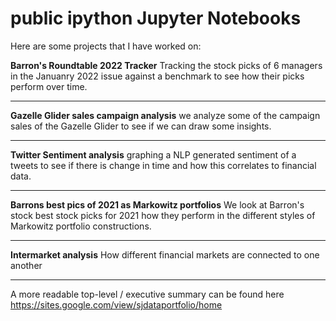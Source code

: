 # public ipython Jupyter Notebooks

Here are some projects that I have worked on:


**Barron's Roundtable 2022 Tracker** 
Tracking the stock picks of 6 managers in the Januanry 2022 issue against a benchmark to see how their picks perform over time.
_________

**Gazelle Glider sales campaign analysis**
we analyze some of the campaign sales of the Gazelle Glider to see if we can draw some insights.

___________
**Twitter Sentiment analysis**
graphing a NLP generated sentiment of a tweets to see if there is change in time and how this correlates to financial data. 

______________
**Barrons best pics of 2021 as Markowitz portfolios**
We look at Barron's stock best stock picks for 2021 how they perform in the different styles of Markowitz portfolio constructions.

____________
**Intermarket analysis**
How different financial markets are connected to one another

___________


A more readable top-level / executive summary can be found here 
https://sites.google.com/view/sjdataportfolio/home
